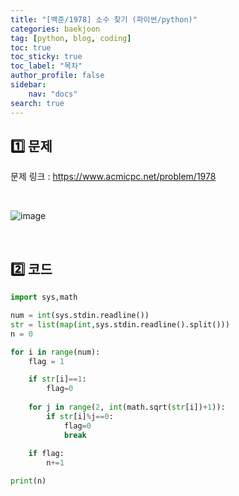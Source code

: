 ```yaml
---
title: "[백준/1978] 소수 찾기 (파이썬/python)"
categories: baekjoon
tag: [python, blog, coding]
toc: true
toc_sticky: true
toc_label: "목차"
author_profile: false
sidebar:
    nav: "docs"
search: true
---
```


## 1️⃣ 문제

문제 링크 : <a href="https://www.acmicpc.net/problem/1978" target="_blank">https://www.acmicpc.net/problem/1978</a>

<br/>

![image](https://user-images.githubusercontent.com/52556486/180925440-d62ef55c-bcb8-43b4-a940-6a922c38f4f3.png)

<br/>

## 2️⃣ 코드

```python
import sys,math

num = int(sys.stdin.readline())
str = list(map(int,sys.stdin.readline().split()))
n = 0

for i in range(num):
    flag = 1

    if str[i]==1:
        flag=0
    
    for j in range(2, int(math.sqrt(str[i])+1)):
        if str[i]%j==0:
            flag=0
            break
    
    if flag:
        n+=1

print(n)
```